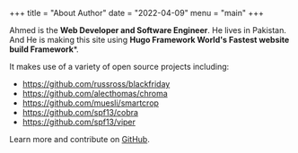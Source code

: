 +++
title = "About Author"
date = "2022-04-09"
menu = "main"
+++

Ahmed is the **Web Developer and Software Engineer**. He lives in Pakistan.
And He is making this site using **Hugo Framework World's Fastest website build Framework***.

It makes use of a variety of open source projects including:

* https://github.com/russross/blackfriday
* https://github.com/alecthomas/chroma
* https://github.com/muesli/smartcrop
* https://github.com/spf13/cobra
* https://github.com/spf13/viper

Learn more and contribute on [GitHub](https://github.com/gohugoio).

